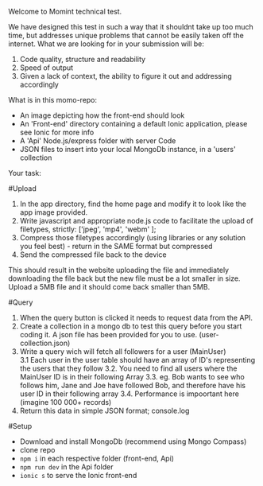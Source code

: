 Welcome to Momint technical test.

We have designed this test in such a way that it shouldnt take up too much time, but addresses unique problems that cannot be easily taken off the internet.
What we are looking for in your submission will be:
1. Code quality, structure and readability
2. Speed of output
3. Given a lack of context, the ability to figure it out and addressing accordingly

What is in this momo-repo:
- An image depicting how the front-end should look
- An 'Front-end' directory containing a default Ionic application, please see Ionic for more info
- A 'Api' Node.js/express folder with server Code
- JSON files to insert into your local MongoDb instance, in a 'users' collection

Your task:

#Upload
1. In the app directory, find the home page and modify it to look like the app image provided. 
2. Write javascript and appropriate node.js code to facilitate the upload of filetypes, strictly: ['jpeg', 'mp4', 'webm' ];
3. Compress those filetypes accordingly (using libraries or any solution you feel best) - return in the SAME format but compressed
4. Send the compressed file back to the device

This should result in the website uploading the file and immediately downloading the file back but the new file must be a lot smaller in size. 
Upload a 5MB file and it should come back smaller than 5MB.

#Query
1. When the query button is clicked it needs to request data from the API.
2. Create a collection in a mongo db to test this query before you start coding it. A json file has been provided for you to use. (user-collection.json)
3. Write a query wich will fetch all followers for a user (MainUser)  
    3.1 Each user in the user table should have an array of ID's representing the users that they follow
    3.2. You need to find all users where the MainUser ID is in their following Array 
    3.3. eg. Bob wants to see who follows him, Jane and Joe have followed Bob, and therefore have his user ID in their following array
    3.4. Performance is impoortant here (imagine 100 000+ records)
3. Return this data in simple JSON format; console.log 

#Setup
- Download and install MongoDb (recommend using Mongo Compass)
- clone repo
- `npm i` in each respective folder (front-end, Api)
- `npm run dev` in the Api folder
- `ionic s` to serve the Ionic front-end
